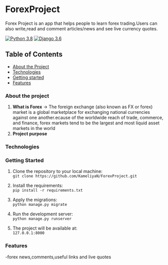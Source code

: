 # ForexProject
Forex Project is an app that helps people to learn forex trading.Users can also write,read and comment articles/news and see live currency quotes.

[![Python 3.8](https://img.shields.io/badge/python-3.8-green.svg)](https://www.python.org/)
[![Django 3.6](https://img.shields.io/badge/django-3.1.3-green.svg)](https://www.djangoproject.com/)

## Table of Contents
* [About the Project](#about-the-project)
* [Technologies](#technologies)
* [Getting started](#getting-started)
* [Features](#features)

### About the project
 1. **What is Forex** -> The foreign exchange (also known as FX or forex) market is a global marketplace for exchanging national currencies against one another.ecause of the worldwide reach of trade, commerce, and finance, forex markets tend to be the largest and most liquid asset markets in the world
 1. **Project purpose**
### Technologies
### Getting Started
1. Clone the repository to your local machine:\
`git clone https://github.com/KameliyaN/ForexProject.git`

1. Install the requirements:\
`pip install -r requirements.txt`

1. Apply the migrations:\
`python manage.py migrate`
 
1. Run the development server:\
 `python manage.py runserver`

1. The project will be available at:\
 `127.0.0.1:8000`


### Features
-forex news,comments,useful links and live quotes